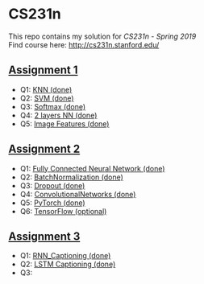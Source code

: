 # CS231n
This repo contains my solution for *CS231n - Spring 2019* </br>
Find course here: http://cs231n.stanford.edu/

## [Assignment 1](https://github.com/xuan-vy-nguyen/CS231n/tree/master/assignment1)
- Q1: [KNN (done)](https://github.com/xuan-vy-nguyen/CS231n/blob/master/assignment1/knn.ipynb)
- Q2: [SVM (done)](https://github.com/xuan-vy-nguyen/CS231n/blob/master/assignment1/svm.ipynb)
- Q3: [Softmax (done)](https://github.com/xuan-vy-nguyen/CS231n/blob/master/assignment1/softmax.ipynb)
- Q4: [2 layers NN (done)](https://github.com/xuan-vy-nguyen/CS231n/blob/master/assignment1/two_layer_net.ipynb)
- Q5: [Image Features (done) ](https://github.com/xuan-vy-nguyen/CS231n/blob/master/assignment1/features.ipynb)

## [Assignment 2](https://github.com/xuan-vy-nguyen/CS231n/tree/master/assignment2)
- Q1: [Fully Connected Neural Network (done)](https://github.com/xuan-vy-nguyen/CS231n/blob/master/assignment2/FullyConnectedNets.ipynb)
- Q2: [BatchNormalization (done)](https://github.com/xuan-vy-nguyen/CS231n/blob/master/assignment2/BatchNormalization.ipynb)
- Q3: [Dropout (done)](https://github.com/xuan-vy-nguyen/CS231n/blob/master/assignment2/Dropout.ipynb)
- Q4: [ConvolutionalNetworks (done)](https://github.com/xuan-vy-nguyen/CS231n/blob/master/assignment2/ConvolutionalNetworks.ipynb)
- Q5: [PyTorch (done)](https://github.com/xuan-vy-nguyen/CS231n/blob/master/assignment2/PyTorch.ipynb)
- Q6: [TensorFlow (optional)](https://github.com/xuan-vy-nguyen/CS231n/blob/master/assignment2/TensorFlow.ipynb)

## [Assignment 3](https://github.com/xuan-vy-nguyen/CS231n/tree/master/assignment3)
- Q1: [RNN_Captioning (done)](https://github.com/xuan-vy-nguyen/CS231n/blob/master/assignment3/RNN_Captioning.ipynb)
- Q2: [LSTM Captioning (done)](https://github.com/xuan-vy-nguyen/CS231n/blob/master/assignment3/LSTM_Captioning.ipynb)
- Q3: 
